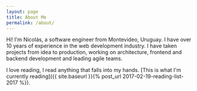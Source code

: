 ```yaml
---
layout: page
title: About Me
permalink: /about/
---
```


Hi! I'm Nicolás, a software engineer from Montevideo, Uruguay. I have over 10 years of experience in the web development industry. I have taken projects from idea to production, working on architecture, frontend and backend development and leading agile teams. 

I love reading, I read anything that falls into my hands. 
[This is what I'm currently reading]({{ site.baseurl }}{% post_url 2017-02-19-reading-list-2017 %}).

